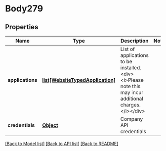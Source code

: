 # Body279

## Properties
Name | Type | Description | Notes
------------ | ------------- | ------------- | -------------
**applications** | [**list[WebsiteTypedApplication]**](WebsiteTypedApplication.md) | List of applications to be installed.&lt;div&gt;&lt;i&gt;Please note this may incur additional charges.&lt;/i&gt;&lt;/div&gt; | 
**credentials** | [**Object**](Object.md) | Company API credentials | 

[[Back to Model list]](../README.md#documentation-for-models) [[Back to API list]](../README.md#documentation-for-api-endpoints) [[Back to README]](../README.md)

